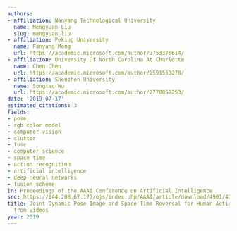 ```yaml
---
authors:
- affiliation: Nanyang Technological University
  name: Mengyuan Liu
  slug: mengyuan_liu
- affiliation: Peking University
  name: Fanyang Meng
  url: https://academic.microsoft.com/author/2753376614/
- affiliation: University Of North Carolina At Charlotte
  name: Chen Chen
  url: https://academic.microsoft.com/author/2591563278/
- affiliation: Shenzhen University
  name: Songtao Wu
  url: https://academic.microsoft.com/author/2770859253/
date: '2019-07-17'
estimated_citations: 3
fields:
- pose
- rgb color model
- computer vision
- clutter
- fuse
- computer science
- space time
- action recognition
- artificial intelligence
- deep neural networks
- fusion scheme
in: Proceedings of the AAAI Conference on Artificial Intelligence
src: https://144.208.67.177/ojs/index.php/AAAI/article/download/4901/4774
title: Joint Dynamic Pose Image and Space Time Reversal for Human Action Recognition
  from Videos
year: 2019
---
```

